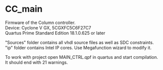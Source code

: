 # CC_main
Firmware of the Column controller.  
Device: Cyclone V GX, 5CGXFC5C6F27C7  
Quartus Prime Standard Edition 18.1.0.625 or later  

"Sources" folder contains all vhdl source files as well as SDC constraints.  
"ip" folder contains Intel IP cores. Use Megafunction wizard to modify it.  

To work with project open MAIN_CTRL.qpf in quartus and start compilation. It should end with 21 warnings.
